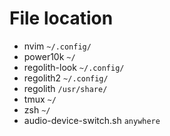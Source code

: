 # File location

- nvim
  `~/.config/`
- power10k
  `~/`
- regolith-look
  `~/.config/`
- regolith2
  `~/.config/`
- regolith
  `/usr/share/`
- tmux
  `~/`
- zsh
  `~/`
- audio-device-switch.sh
  `anywhere`
